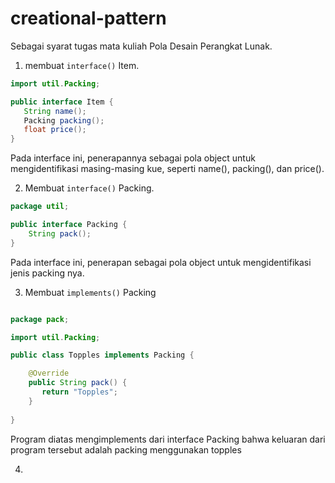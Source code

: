 # creational-pattern
Sebagai syarat tugas mata kuliah Pola Desain Perangkat Lunak.

1. membuat ```interface()``` Item.
```java
import util.Packing;

public interface Item {
   String name();
   Packing packing();
   float price();
}
```
Pada interface ini, penerapannya sebagai pola object untuk mengidentifikasi masing-masing kue, seperti name(), packing(), dan price().

2. Membuat ```interface()``` Packing.
```java
package util;

public interface Packing {
    String pack();
}
```
Pada interface ini, penerapan sebagai pola object untuk mengidentifikasi jenis packing nya.

3. Membuat ```implements()``` Packing
```java

package pack;

import util.Packing;

public class Topples implements Packing {

    @Override
    public String pack() {
       return "Topples";
    }
    
}
```
Program diatas mengimplements dari interface Packing bahwa keluaran dari program tersebut adalah packing menggunakan topples

4.

